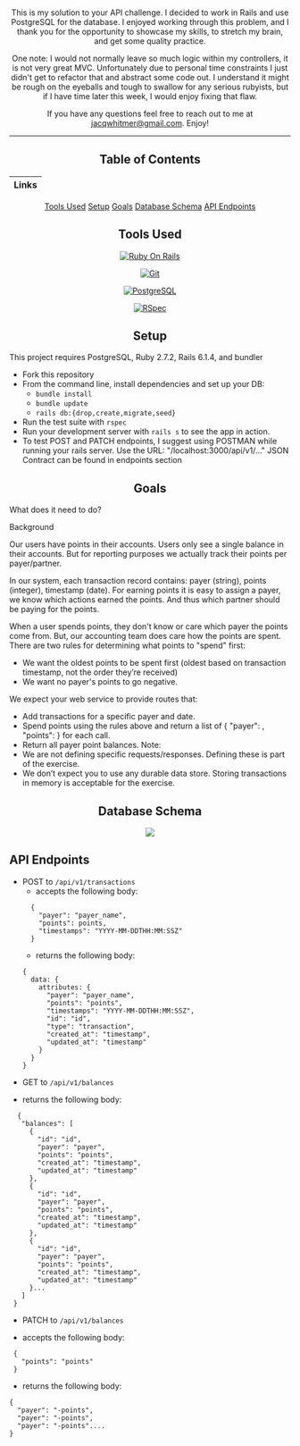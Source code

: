 <div align="center">

<br>

  This is my solution to your API challenge. I decided to work in Rails and use PostgreSQL for the database. I enjoyed working through this problem, and I thank you for the opportunity to showcase my skills, to stretch my brain, and get some quality practice.

  One note: I would not normally leave so much logic within my controllers, it is not very great MVC. Unfortunately due to personal time constraints I just didn't get to refactor that and abstract some code out. I understand it might be rough on the eyeballs and tough to swallow for any serious rubyists, but if I have time later this week, I would enjoy fixing that flaw.

  If you have any questions feel free to reach out to me at jacqwhitmer@gmail.com. Enjoy!

---

## Table of Contents
|Links
|--- |
[Tools Used](#tools-used)
[Setup](#setup)
[Goals](#goals)
[Database Schema](#database-schema)
[API Endpoints](#api-endpoints)


## Tools Used

[<img alt="Ruby On Rails" src="https://img.shields.io/badge/RubyOnRails-flat--square?logo=ruby-on-rails&style=for-the-badge&color=black"/>](https://rubyonrails.org/)

[<img alt="Git" src="https://img.shields.io/badge/Git-flat--square?logo=git&style=for-the-badge&color=black"/>](https://git-scm.com/book/en/v2/Getting-Started-First-Time-Git-Setup)

[<img alt="PostgreSQL" src ="https://img.shields.io/badge/Postgres-flat--square?logo=postgres&style=for-the-badge&color=black"/>](https://www.postgresql.org/)

[<img alt="RSpec" src ="https://img.shields.io/badge/RSpec-flat--square?logo=rspec&style=for-the-badge&color=black"/>](https://github.com/rspec/rspec-rails)

</div>

<div align="center">

## Setup

</div>


  This project requires PostgreSQL, Ruby 2.7.2, Rails 6.1.4, and bundler

  * Fork this repository
  * From the command line, install dependencies and set up your DB:
      * `bundle install`
      * `bundle update`
      * `rails db:{drop,create,migrate,seed}`
  * Run the test suite with `rspec`
  * Run your development server with `rails s` to see the app in action.
  * To test POST and PATCH endpoints, I suggest using POSTMAN while running your rails server. Use the URL: "/localhost:3000/api/v1/..." JSON Contract can be found in endpoints section


<div align="center">

## Goals

</div>

What does it need to do?

Background

Our users have points in their accounts. Users only see a single balance in their accounts. But for reporting purposes we actually track their points per payer/partner.

In our system, each transaction record contains: payer (string), points (integer), timestamp (date). For earning points it is easy to assign a payer, we know which actions earned the points. And thus which partner should be paying for the points.

When a user spends points, they don't know or care which payer the points come from. But, our accounting team does care how the points are spent. There are two rules for determining what points to "spend" first:
- We want the oldest points to be spent first (oldest based on transaction timestamp, not the order they’re received)
- We want no payer's points to go negative.

We expect your web service to provide routes that:
- Add transactions for a specific payer and date.
- Spend points using the rules above and return a list of { "payer": <string>, "points": <integer> } for each call.
- Return all payer point balances.
Note:
- We are not defining specific requests/responses. Defining these is part of the exercise.
- We don’t expect you to use any durable data store. Storing transactions in memory is acceptable for the exercise.

<div align="center">

## Database Schema

<img src="https://user-images.githubusercontent.com/78382113/148159378-1c7e9d00-2dc4-411a-8bdd-6d657999ce97.png">

</div>


## API Endpoints

<div align="left">

* POST to `/api/v1/transactions`
  - accepts the following body:
  ```
    {
      "payer": "payer_name",
      "points": points,
      "timestamps": "YYYY-MM-DDTHH:MM:SSZ"
    }
  ```
  - returns the following body:
  ```
  {
    data: {
      attributes: {
        "payer": "payer_name",
        "points": "points",
        "timestamps": "YYYY-MM-DDTHH:MM:SSZ",
        "id": "id",
        "type": "transaction",
        "created_at": "timestamp",
        "updated_at": "timestamp"
      }
    }
  }
  ```
* GET to `/api/v1/balances`
 - returns the following body:
 ```
   {
    "balances": [
      {
        "id": "id",
        "payer": "payer",
        "points": "points",
        "created_at": "timestamp",
        "updated_at": "timestamp"
      },
      {
        "id": "id",
        "payer": "payer",
        "points": "points",
        "created_at": "timestamp",
        "updated_at": "timestamp"
      },
      {
        "id": "id",
        "payer": "payer",
        "points": "points",
        "created_at": "timestamp",
        "updated_at": "timestamp"
      }...
    ]
  }
 ```

 * PATCH to `/api/v1/balances`
 - accepts the following body:
 ```
  {
    "points": "points"
  }
 ```

 - returns the following body:
 ```
 {
   "payer": "-points",
   "payer": "-points",
   "payer": "-points"....
 }
 ```
 </div>
